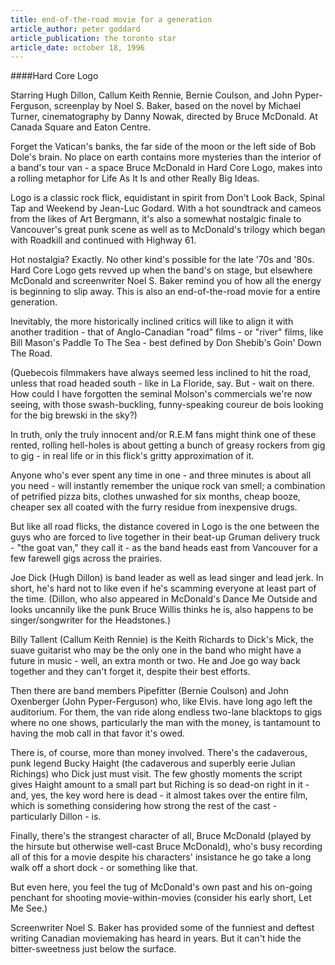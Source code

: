 ```yaml
---
title: end-of-the-road movie for a generation
article_author: peter goddard
article_publication: the toronto star
article_date: october 18, 1996
---
```

####Hard Core Logo  
  
Starring Hugh Dillon, Callum Keith Rennie, Bernie Coulson, and John Pyper-Ferguson, screenplay by Noel S. Baker, based on the novel by Michael Turner, cinematography by Danny Nowak, directed by Bruce McDonald. At Canada Square and Eaton Centre.  
  
Forget the Vatican's banks, the far side of the moon or the left side of Bob Dole's brain. No place on earth contains more mysteries than the interior of a band's tour van - a space Bruce McDonald in Hard Core Logo, makes into a rolling metaphor for Life As It Is and other Really Big Ideas.  
  
Logo is a classic rock flick, equidistant in spirit from Don't Look Back, Spinal Tap and Weekend by Jean-Luc Godard. With a hot soundtrack and cameos from the likes of Art Bergmann, it's also a somewhat nostalgic finale to Vancouver's great punk scene as well as to McDonald's trilogy which began with Roadkill and continued with Highway 61.  
  
Hot nostalgia? Exactly. No other kind's possible for the late '70s and '80s. Hard Core Logo gets revved up when the band's on stage, but elsewhere McDonald and screenwriter Noel S. Baker remind you of how all the energy is beginning to slip away. This is also an end-of-the-road movie for a entire generation.  
  
Inevitably, the more historically inclined critics will like to align it with another tradition - that of Anglo-Canadian "road" films - or "river" films, like Bill Mason's Paddle To The Sea - best defined by Don Shebib's Goin' Down The Road.  
  
(Quebecois filmmakers have always seemed less inclined to hit the road, unless that road headed south - like in La Floride, say. But - wait on there. How could I have forgotten the seminal Molson's commercials we're now seeing, with those swash-buckling, funny-speaking coureur de bois looking for the big brewski in the sky?)  
  
In truth, only the truly innocent and/or R.E.M fans might think one of these rented, rolling hell-holes is about getting a bunch of greasy rockers from gig to gig - in real life or in this flick's gritty approximation of it.  
  
Anyone who's ever spent any time in one - and three minutes is about all you need - will instantly remember the unique rock van smell; a combination of petrified pizza bits, clothes unwashed for six months, cheap booze, cheaper sex all coated with the furry residue from inexpensive drugs.  
  
But like all road flicks, the distance covered in Logo is the one between the guys who are forced to live together in their beat-up Gruman delivery truck - "the goat van," they call it - as the band heads east from Vancouver for a few farewell gigs across the prairies.  
  
Joe Dick (Hugh Dillon) is band leader as well as lead singer and lead jerk. In short, he's hard not to like even if he's scamming everyone at least part of the time. (Dillon, who also appeared in McDonald's Dance Me Outside and looks uncannily like the punk Bruce Willis thinks he is, also happens to be singer/songwriter for the Headstones.)  
  
Billy Tallent (Callum Keith Rennie) is the Keith Richards to Dick's Mick, the suave guitarist who may be the only one in the band who might have a future in music - well, an extra month or two. He and Joe go way back together and they can't forget it, despite their best efforts.  
  
Then there are band members Pipefitter (Bernie Coulson) and John Oxenberger (John Pyper-Ferguson) who, like Elvis. have long ago left the auditorium. For them, the van ride along endless two-lane blacktops to gigs where no one shows, particularly the man with the money, is tantamount to having the mob call in that favor it's owed.  
  
There is, of course, more than money involved. There's the cadaverous, punk legend Bucky Haight (the cadaverous and superbly eerie Julian Richings) who Dick just must visit. The few ghostly moments the script gives Haight amount to a small part but Riching is so dead-on right in it - and, yes, the key word here is dead - it almost takes over the entire film, which is something considering how strong the rest of the cast - particularly Dillon - is.  
  
Finally, there's the strangest character of all, Bruce McDonald (played by the hirsute but otherwise well-cast Bruce McDonald), who's busy recording all of this for a movie despite his characters' insistance he go take a long walk off a short dock - or something like that.  
  
But even here, you feel the tug of McDonald's own past and his on-going penchant for shooting movie-within-movies (consider his early short, Let Me See.)  
  
Screenwriter Noel S. Baker has provided some of the funniest and deftest writing Canadian moviemaking has heard in years. But it can't hide the bitter-sweetness just below the surface.  
